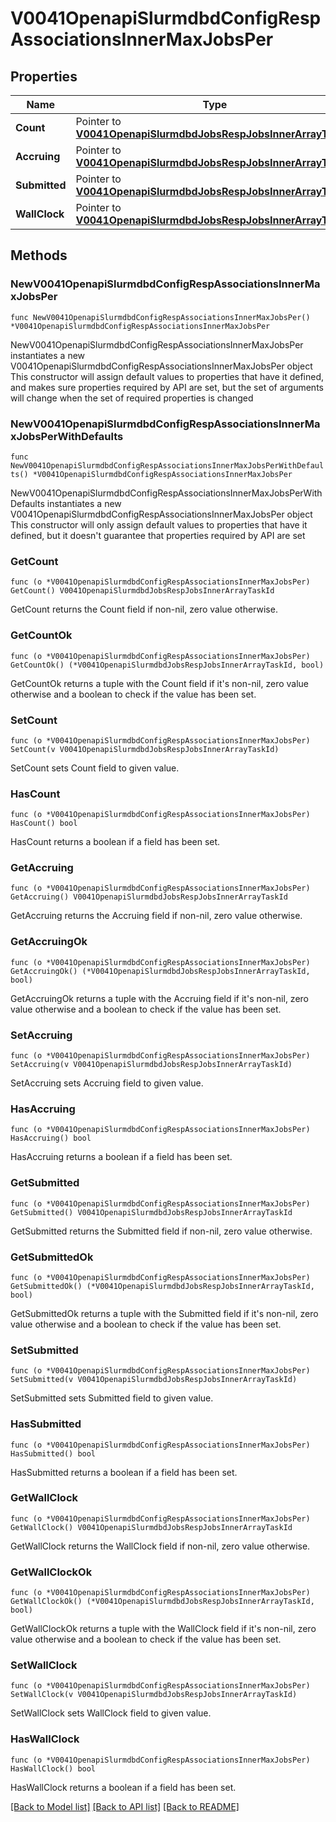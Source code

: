# V0041OpenapiSlurmdbdConfigRespAssociationsInnerMaxJobsPer

## Properties

Name | Type | Description | Notes
------------ | ------------- | ------------- | -------------
**Count** | Pointer to [**V0041OpenapiSlurmdbdJobsRespJobsInnerArrayTaskId**](V0041OpenapiSlurmdbdJobsRespJobsInnerArrayTaskId.md) |  | [optional] 
**Accruing** | Pointer to [**V0041OpenapiSlurmdbdJobsRespJobsInnerArrayTaskId**](V0041OpenapiSlurmdbdJobsRespJobsInnerArrayTaskId.md) |  | [optional] 
**Submitted** | Pointer to [**V0041OpenapiSlurmdbdJobsRespJobsInnerArrayTaskId**](V0041OpenapiSlurmdbdJobsRespJobsInnerArrayTaskId.md) |  | [optional] 
**WallClock** | Pointer to [**V0041OpenapiSlurmdbdJobsRespJobsInnerArrayTaskId**](V0041OpenapiSlurmdbdJobsRespJobsInnerArrayTaskId.md) |  | [optional] 

## Methods

### NewV0041OpenapiSlurmdbdConfigRespAssociationsInnerMaxJobsPer

`func NewV0041OpenapiSlurmdbdConfigRespAssociationsInnerMaxJobsPer() *V0041OpenapiSlurmdbdConfigRespAssociationsInnerMaxJobsPer`

NewV0041OpenapiSlurmdbdConfigRespAssociationsInnerMaxJobsPer instantiates a new V0041OpenapiSlurmdbdConfigRespAssociationsInnerMaxJobsPer object
This constructor will assign default values to properties that have it defined,
and makes sure properties required by API are set, but the set of arguments
will change when the set of required properties is changed

### NewV0041OpenapiSlurmdbdConfigRespAssociationsInnerMaxJobsPerWithDefaults

`func NewV0041OpenapiSlurmdbdConfigRespAssociationsInnerMaxJobsPerWithDefaults() *V0041OpenapiSlurmdbdConfigRespAssociationsInnerMaxJobsPer`

NewV0041OpenapiSlurmdbdConfigRespAssociationsInnerMaxJobsPerWithDefaults instantiates a new V0041OpenapiSlurmdbdConfigRespAssociationsInnerMaxJobsPer object
This constructor will only assign default values to properties that have it defined,
but it doesn't guarantee that properties required by API are set

### GetCount

`func (o *V0041OpenapiSlurmdbdConfigRespAssociationsInnerMaxJobsPer) GetCount() V0041OpenapiSlurmdbdJobsRespJobsInnerArrayTaskId`

GetCount returns the Count field if non-nil, zero value otherwise.

### GetCountOk

`func (o *V0041OpenapiSlurmdbdConfigRespAssociationsInnerMaxJobsPer) GetCountOk() (*V0041OpenapiSlurmdbdJobsRespJobsInnerArrayTaskId, bool)`

GetCountOk returns a tuple with the Count field if it's non-nil, zero value otherwise
and a boolean to check if the value has been set.

### SetCount

`func (o *V0041OpenapiSlurmdbdConfigRespAssociationsInnerMaxJobsPer) SetCount(v V0041OpenapiSlurmdbdJobsRespJobsInnerArrayTaskId)`

SetCount sets Count field to given value.

### HasCount

`func (o *V0041OpenapiSlurmdbdConfigRespAssociationsInnerMaxJobsPer) HasCount() bool`

HasCount returns a boolean if a field has been set.

### GetAccruing

`func (o *V0041OpenapiSlurmdbdConfigRespAssociationsInnerMaxJobsPer) GetAccruing() V0041OpenapiSlurmdbdJobsRespJobsInnerArrayTaskId`

GetAccruing returns the Accruing field if non-nil, zero value otherwise.

### GetAccruingOk

`func (o *V0041OpenapiSlurmdbdConfigRespAssociationsInnerMaxJobsPer) GetAccruingOk() (*V0041OpenapiSlurmdbdJobsRespJobsInnerArrayTaskId, bool)`

GetAccruingOk returns a tuple with the Accruing field if it's non-nil, zero value otherwise
and a boolean to check if the value has been set.

### SetAccruing

`func (o *V0041OpenapiSlurmdbdConfigRespAssociationsInnerMaxJobsPer) SetAccruing(v V0041OpenapiSlurmdbdJobsRespJobsInnerArrayTaskId)`

SetAccruing sets Accruing field to given value.

### HasAccruing

`func (o *V0041OpenapiSlurmdbdConfigRespAssociationsInnerMaxJobsPer) HasAccruing() bool`

HasAccruing returns a boolean if a field has been set.

### GetSubmitted

`func (o *V0041OpenapiSlurmdbdConfigRespAssociationsInnerMaxJobsPer) GetSubmitted() V0041OpenapiSlurmdbdJobsRespJobsInnerArrayTaskId`

GetSubmitted returns the Submitted field if non-nil, zero value otherwise.

### GetSubmittedOk

`func (o *V0041OpenapiSlurmdbdConfigRespAssociationsInnerMaxJobsPer) GetSubmittedOk() (*V0041OpenapiSlurmdbdJobsRespJobsInnerArrayTaskId, bool)`

GetSubmittedOk returns a tuple with the Submitted field if it's non-nil, zero value otherwise
and a boolean to check if the value has been set.

### SetSubmitted

`func (o *V0041OpenapiSlurmdbdConfigRespAssociationsInnerMaxJobsPer) SetSubmitted(v V0041OpenapiSlurmdbdJobsRespJobsInnerArrayTaskId)`

SetSubmitted sets Submitted field to given value.

### HasSubmitted

`func (o *V0041OpenapiSlurmdbdConfigRespAssociationsInnerMaxJobsPer) HasSubmitted() bool`

HasSubmitted returns a boolean if a field has been set.

### GetWallClock

`func (o *V0041OpenapiSlurmdbdConfigRespAssociationsInnerMaxJobsPer) GetWallClock() V0041OpenapiSlurmdbdJobsRespJobsInnerArrayTaskId`

GetWallClock returns the WallClock field if non-nil, zero value otherwise.

### GetWallClockOk

`func (o *V0041OpenapiSlurmdbdConfigRespAssociationsInnerMaxJobsPer) GetWallClockOk() (*V0041OpenapiSlurmdbdJobsRespJobsInnerArrayTaskId, bool)`

GetWallClockOk returns a tuple with the WallClock field if it's non-nil, zero value otherwise
and a boolean to check if the value has been set.

### SetWallClock

`func (o *V0041OpenapiSlurmdbdConfigRespAssociationsInnerMaxJobsPer) SetWallClock(v V0041OpenapiSlurmdbdJobsRespJobsInnerArrayTaskId)`

SetWallClock sets WallClock field to given value.

### HasWallClock

`func (o *V0041OpenapiSlurmdbdConfigRespAssociationsInnerMaxJobsPer) HasWallClock() bool`

HasWallClock returns a boolean if a field has been set.


[[Back to Model list]](../README.md#documentation-for-models) [[Back to API list]](../README.md#documentation-for-api-endpoints) [[Back to README]](../README.md)


